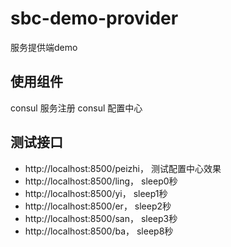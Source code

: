 # sbc-demo-provider

服务提供端demo

## 使用组件

consul 服务注册
consul 配置中心

## 测试接口

- http://localhost:8500/peizhi， 测试配置中心效果
- http://localhost:8500/ling， sleep0秒
- http://localhost:8500/yi， sleep1秒
- http://localhost:8500/er， sleep2秒
- http://localhost:8500/san， sleep3秒
- http://localhost:8500/ba， sleep8秒

